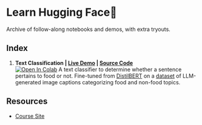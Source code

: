 # Learn Hugging Face🤗
Archive of follow-along notebooks and demos, with extra tryouts.

## Index
1. **Text Classification | [Live Demo](https://karenwky-learn-hf-food-not-food-text-classifier-demo.hf.space/) | [Source Code](https://github.com/karenwky/learn-hugging-face/tree/main/01_text-classification)**  
   <a target="_blank" href="https://colab.research.google.com/github/karenwky/learn-hugging-face/blob/main/01_text-classification/learn_hugging_face_text_classification.ipynb">
   <img src="https://colab.research.google.com/assets/colab-badge.svg" alt="Open In Colab"/></a>
   A text classifier to determine whether a sentence pertains to food or not. Fine-tuned from [DistilBERT](https://huggingface.co/distilbert/distilbert-base-uncased) on a [dataset](https://huggingface.co/datasets/mrdbourke/learn_hf_food_not_food_image_captions) of LLM-generated image captions categorizing food and non-food topics.

## Resources
- [Course Site](https://www.learnhuggingface.com/)
